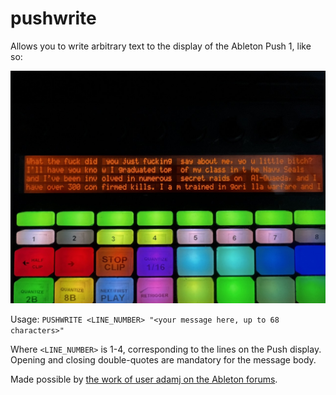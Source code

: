 # pushwrite

Allows you to write arbitrary text to the display of the Ableton Push 1, like so:

![alt text](https://github.com/odisfm/clyph-x-actions/blob/main/push_write/example.jpeg?raw=true)

Usage: `PUSHWRITE <LINE_NUMBER> "<your message here, up to 68 characters>"`

Where `<LINE_NUMBER>` is 1-4, corresponding to the lines on the Push display. Opening and closing double-quotes are mandatory for the message body.

Made possible by [the work of user adamj on the Ableton forums](https://forum.ableton.com/viewtopic.php?t=193744).